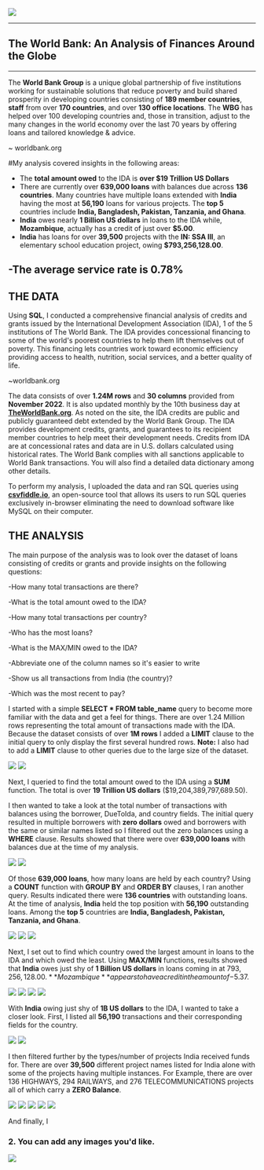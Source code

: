 <img src="images/worldbank_logo.png?raw=true"/>

---
## The World Bank: An Analysis of Finances Around the Globe
---


The **World Bank Group** is a unique global partnership of five institutions working for sustainable solutions that reduce poverty and build shared prosperity in developing countries consisting of **189 member countries**, **staff** from over **170 countries**, and over **130 office locations**. The **WBG** has helped over 100 developing countries and, those in transition, adjust to the many changes in the world economy over the last 70 years by offering loans and tailored knowledge & advice. 

~ worldbank.org


#My analysis covered insights in the following areas:

- The **total amount owed** to the IDA is **over $19 Trillion US Dollars**
- There are currently over **639,000 loans** with balances due across **136 countries**.  Many countries have multiple loans extended with **India** having the most at **56,190** loans for various projects. The **top 5** countries include **India, Bangladesh, Pakistan, Tanzania, and Ghana**.
- **India** owes nearly **1 Billion US dollars** in loans to the IDA while, **Mozambique**, actually has a credit of just over **$5.00**.
- **India** has loans for over **39,500** projects with the **IN: SSA III**, an elementary school education project, owing **$793,256,128.00**.

-The **average service rate** is **0.78%**
-

## THE DATA
Using **SQL**, I conducted a comprehensive financial analysis of credits and grants issued by the International Development Association (IDA), 1 of the 5 institutions of The World Bank.  The IDA provides concessional financing to some of the world's poorest countries to help them lift themselves out of poverty. This financing lets countries work toward economic efficiency providing access to health, nutrition, social services, and a better quality of life. 

~worldbank.org

The data consists of over **1.24M rows** and **30 columns** provided from **November 2022**. It is also updated monthly by the 10th business day at [**TheWorldBank.org**](https://finances.worldbank.org/Loans-and-Credits/IDA-Statement-Of-Credits-and-Grants-Historical-Dat/tdwh-3krx). As noted on the site, the IDA credits are public and publicly guaranteed debt extended by the World Bank Group. The IDA provides development credits, grants, and guarantees to its recipient member countries to help meet their development needs.  Credits from IDA are at concessional rates and data are in U.S. dollars calculated using historical rates. The World Bank complies with all sanctions applicable to World Bank transactions.  You will also find a detailed data dictionary among other details.

To perform my analysis, I uploaded the data and ran SQL queries using [**csvfiddle.io**](https://csvfiddle.io), an open-source tool that allows its users to run SQL queries exclusively in-browser eliminating the need to download software like MySQL on their computer.


## THE ANALYSIS

The main purpose of the analysis was to look over the dataset of loans consisting of credits or grants and provide insights on the following questions:


-How many total transactions are there?

-What is the total amount owed to the IDA?

-How many total transactions per country?

-Who has the most loans? 

-What is the MAX/MIN owed to the IDA?

-Abbreviate one of the column names so it's easier to write 

-Show us all transactions from India (the country)?

-Which was the most recent to pay?
 



I started with a simple **SELECT * FROM table_name** query to become more familiar with the data and get a feel for things.  There are over 1.24 Million rows representing the total amount of transactions made with the IDA. Because the dataset consists of over **1M rows** I added a **LIMIT** clause to the initial query to only display the first several hundred rows.  **Note:**  I also had to add a **LIMIT** clause to other queries due to the large size of the dataset.

<img src="images/Code3.png?raw=true"/>
<img src="images/Code3Query.png?raw=true"/>

Next, I queried to find the total amount owed to the IDA using a **SUM** function. The total is over **19 Trillion US dollars** ($19,204,389,797,689.50).

I then wanted to take a look at the total number of transactions with balances using the borrower, DueToIda, and country fields.  The initial query resulted in multiple borrowers with **zero dollars** owed and borrowers with the same or similar names listed so I filtered out the zero balances using a **WHERE** clause.  Results showed that there were over **639,000 loans** with balances due at the time of my analysis.

<img src="images/Code2.png?raw=true"/>
<img src="images/Code2Query.png?raw=true"/>

Of those **639,000 loans**, how many loans are held by each country?  Using a **COUNT** function with **GROUP BY** and **ORDER BY** clauses, I ran another query. Results indicated there were **136 countries** with outstanding loans.  At the time of analysis, **India** held the top position with **56,190** outstanding loans.  Among the **top 5** countries are **India, Bangladesh, Pakistan, Tanzania, and Ghana**.

<img src="images/Code1.png?raw=true"/>
<img src="images/Code1Query.png?raw=true"/>
<img src="images/Code2Query2.png?raw=true"/>

Next, I set out to find which country owed the largest amount in loans to the IDA and which owed the least.  Using **MAX/MIN** functions, results showed that **India** owes just shy of **1 Billion US dollars** in loans coming in at $793,256,128.00. **Mozambique** appears to have a credit in the amount of -$5.37. 

<img src="images/Code4.png?raw=true"/>
<img src="images/Code4Query.png?raw=true"/>
<img src="images/Code5.png?raw=true"/>
<img src="images/Code5Query.png?raw=true"/>

With **India** owing just shy of **1B US dollars** to the IDA, I wanted to take a closer look.  First, I listed all **56,190** transactions and their corresponding fields for the country.

<img src="images/Code6.png?raw=true"/>
<img src="images/Code6Query.png?raw=true"/>

I then filtered further by the types/number of projects India received funds for.  There are over **39,500** different project names listed for India alone with some of the projects having multiple instances. For Example, there are over 136 HIGHWAYS, 294 RAILWAYS, and 276 TELECOMMUNICATIONS projects all of which carry a **ZERO Balance**.

<img src="images/Code7.png?raw=true"/>
<img src="images/Code7Query.png?raw=true"/>
<img src="images/Code7Query2.png?raw=true"/>





<img src="images/Code8.png?raw=true"/>
<img src="images/Code8Query.png?raw=true"/>


And finally, I 
### 2. You can add any images you'd like. 

<img src="images/dummy_thumbnail.jpg?raw=true"/>
